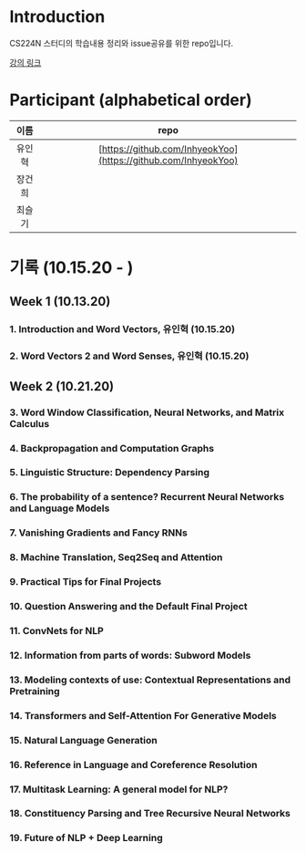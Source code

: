# Introduction

CS224N 스터디의 학습내용 정리와 issue공유를 위한 repo입니다. 

[강의 링크](https://web.stanford.edu/class/archive/cs/cs224n/cs224n.1194/)

# Participant (alphabetical order)

| 이름 | repo |
| :---: | :---: |
|유인혁|[https://github.com/InhyeokYoo](https://github.com/InhyeokYoo) |
|장건희| |
|최슬기| |




# 기록 (10.15.20 - )

## Week 1 (10.13.20)

### 1. Introduction and Word Vectors, 유인혁 (10.15.20)

### 2. Word Vectors 2 and Word Senses, 유인혁 (10.15.20)

## Week 2 (10.21.20)

### 3. Word Window Classification, Neural Networks, and Matrix Calculus

### 4. Backpropagation and Computation Graphs

### 5. Linguistic Structure: Dependency Parsing

### 6. The probability of a sentence? Recurrent Neural Networks and Language Models 

### 7. Vanishing Gradients and Fancy RNNs

### 8. Machine Translation, Seq2Seq and Attention 

### 9. Practical Tips for Final Projects 

### 10. Question Answering and the Default Final Project

### 11. ConvNets for NLP 

### 12. Information from parts of words: Subword Models 

### 13. Modeling contexts of use: Contextual Representations and Pretraining 

### 14. Transformers and Self-Attention For Generative Models

### 15. Natural Language Generation 

### 16. Reference in Language and Coreference Resolution

### 17. Multitask Learning: A general model for NLP?

### 18. Constituency Parsing and Tree Recursive Neural Networks 

### 19. Future of NLP + Deep Learning 


